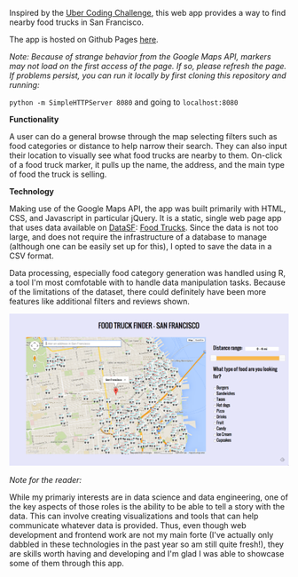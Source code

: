 Inspired by the [Uber Coding Challenge](https://github.com/uber/coding-challenge-tools/blob/master/coding_challenge.md), this web app provides a way to find nearby food trucks in San Francisco. 

The app is hosted on Github Pages [here](http://alexchao56.github.io/FoodTruckFinder/).

*Note: Because of strange behavior from the Google Maps API, markers may not load on the first access of the page. If so, please refresh the page. If problems persist, you can run it locally by first cloning this repository and running:*

`python -m SimpleHTTPServer 8080` and going to `localhost:8080`

**Functionality**

A user can do a general browse through the map selecting filters such as food categories or distance to help narrow their search. They can also input their location to visually see what food trucks are nearby to them. On-click of a food truck marker, it pulls up the name, the address, and the main type of food the truck is selling. 

**Technology**

Making use of the Google Maps API, the app was built primarily with HTML, CSS, and Javascript in particular jQuery. It is a static, single web page app that uses data available on [DataSF](http://www.datasf.org/): [Food
Trucks](https://data.sfgov.org/Permitting/Mobile-Food-Facility-Permit/rqzj-sfat). Since the data is not too large, and does not require the infrastructure of a database to manage (although one can be easily set up for this), I opted to save the data in a CSV format.

Data processing, especially food category generation was handled using R, a tool I'm most comfotable with to handle data manipulation tasks. Because of the limitations of the dataset, there could definitely have been more features like additional filters and reviews shown.

![alt tag](https://raw.githubusercontent.com/alexchao56/FoodTruckFinder/master/images/screenshot.png)


*Note for the reader:*

While my primariy interests are in data science and data engineering, one of the key aspects of those roles is the ability to be able to tell a story with the data. This can involve creating visualizations and tools that can help communicate whatever data is provided. Thus, even though web development and frontend work are not my main forte (I've actually only dabbled in these technologies in the past year so am still quite fresh!), they are skills worth having and developing and I'm glad I was able to showcase some of them through this app. 
